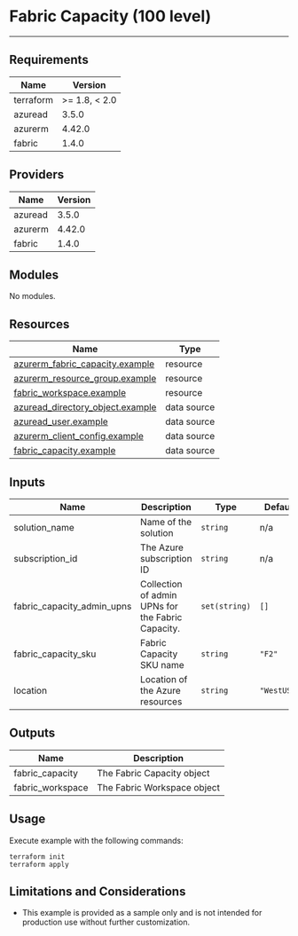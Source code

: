 <!-- BEGIN_TF_DOCS -->
# Fabric Capacity (100 level)

---

## Requirements

| Name      | Version       |
|-----------|---------------|
| terraform | >= 1.8, < 2.0 |
| azuread   | 3.5.0         |
| azurerm   | 4.42.0        |
| fabric    | 1.4.0         |

## Providers

| Name    | Version |
|---------|---------|
| azuread | 3.5.0   |
| azurerm | 4.42.0  |
| fabric  | 1.4.0   |

## Modules

No modules.

## Resources

| Name                                                                                                                                   | Type        |
|----------------------------------------------------------------------------------------------------------------------------------------|-------------|
| [azurerm_fabric_capacity.example](https://registry.terraform.io/providers/hashicorp/azurerm/4.42.0/docs/resources/fabric_capacity)     | resource    |
| [azurerm_resource_group.example](https://registry.terraform.io/providers/hashicorp/azurerm/4.42.0/docs/resources/resource_group)       | resource    |
| [fabric_workspace.example](https://registry.terraform.io/providers/microsoft/fabric/1.4.0/docs/resources/workspace)                    | resource    |
| [azuread_directory_object.example](https://registry.terraform.io/providers/hashicorp/azuread/3.5.0/docs/data-sources/directory_object) | data source |
| [azuread_user.example](https://registry.terraform.io/providers/hashicorp/azuread/3.5.0/docs/data-sources/user)                         | data source |
| [azurerm_client_config.example](https://registry.terraform.io/providers/hashicorp/azurerm/4.42.0/docs/data-sources/client_config)      | data source |
| [fabric_capacity.example](https://registry.terraform.io/providers/microsoft/fabric/1.4.0/docs/data-sources/capacity)                   | data source |

## Inputs

| Name                          | Description                                       | Type          | Default     | Required |
|-------------------------------|---------------------------------------------------|---------------|-------------|:--------:|
| solution\_name                | Name of the solution                              | `string`      | n/a         |   yes    |
| subscription\_id              | The Azure subscription ID                         | `string`      | n/a         |   yes    |
| fabric\_capacity\_admin\_upns | Collection of admin UPNs for the Fabric Capacity. | `set(string)` | `[]`        |    no    |
| fabric\_capacity\_sku         | Fabric Capacity SKU name                          | `string`      | `"F2"`      |    no    |
| location                      | Location of the Azure resources                   | `string`      | `"WestUS3"` |    no    |

## Outputs

| Name              | Description                 |
|-------------------|-----------------------------|
| fabric\_capacity  | The Fabric Capacity object  |
| fabric\_workspace | The Fabric Workspace object |

## Usage

Execute example with the following commands:

```shell
terraform init
terraform apply
```

## Limitations and Considerations

- This example is provided as a sample only and is not intended for production use without further customization.
<!-- END_TF_DOCS -->